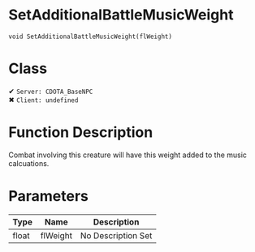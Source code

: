 # SetAdditionalBattleMusicWeight
```
void SetAdditionalBattleMusicWeight(flWeight)
```
# Class
✔ `Server: CDOTA_BaseNPC`  
✖ `Client: undefined`  

# Function Description
Combat involving this creature will have this weight added to the music calcuations.
# Parameters
Type|Name|Description
--|--|--
float|flWeight|No Description Set
